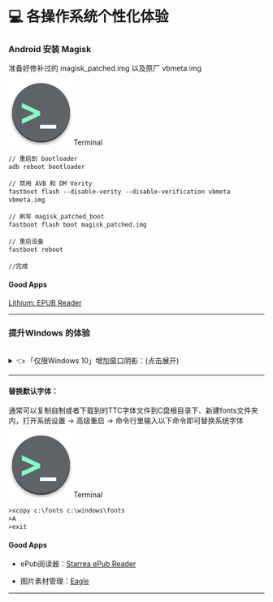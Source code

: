 # 💻 各操作系统个性化体验


### Android 安装 Magisk

准备好修补过的 magisk_patched.img 以及原厂 vbmeta.img


<p class="code_title"><img class="code_title_icon" src="/src/assets/icons/terminal.png">Terminal</p>

```
// 重启到 bootloader
adb reboot bootloader

// 禁用 AVB 和 DM Verity
fastboot flash --disable-verity --disable-verification vbmeta vbmeta.img

// 刷写 magisk_patched_boot
fastboot flash boot magisk_patched.img

// 重启设备
fastboot reboot

//完成
```

#### Good Apps

[Lithium: EPUB Reader](https://play.google.com/store/apps/details?id=com.faultexception)

---

### 提升Windows 的体验


<br/>
<details>
<summary>👈&nbsp;「仅限Windows 10」增加窗口阴影：(点击展开)</summary>
<br/>

- [ShadowFX](https://www.stardock.com/products/shadowfx/)

</details>

---

#### 替换默认字体：

通常可以复制自制或者下载到的TTC字体文件到C盘根目录下、新建fonts文件夹内，打开系统设置 → 高级重启 → 命令行里输入以下命令即可替换系统字体

<p class="code_title"><img class="code_title_icon" src="/src/assets/icons/terminal.png">Terminal</p>

```
>xcopy c:\fonts c:\windows\fonts
>A
>exit
```

#### Good Apps

- ePub阅读器：[Starrea ePub Reader](https://www.microsoft.com/store/productId/9NK7HZ90B3S6)

- 图片素材管理：[Eagle](https://cn.eagle.cool/)

---
